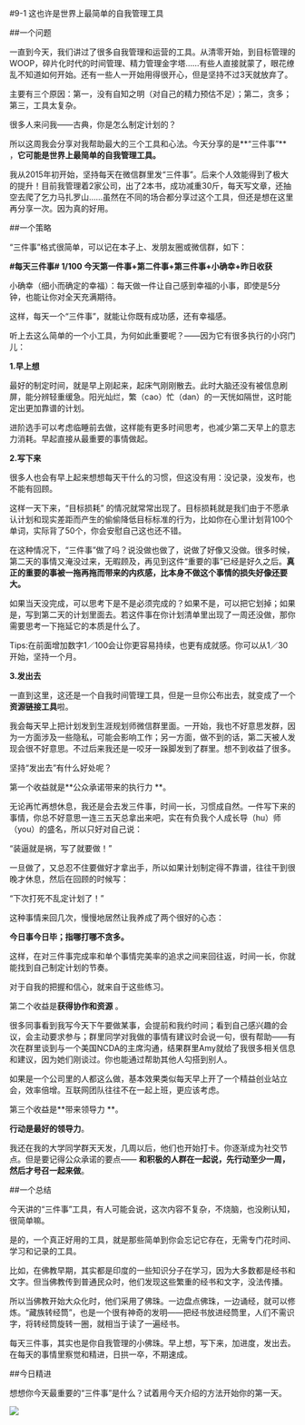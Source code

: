 #9-1 这也许是世界上最简单的自我管理工具

##一个问题

一直到今天，我们讲过了很多自我管理和运营的工具。从清零开始，到目标管理的WOOP，碎片化时代的时间管理、精力管理金字塔……有些人直接就蒙了，眼花缭乱不知道如何开始。还有一些人一开始用得很开心，但是坚持不过3天就放弃了。

主要有三个原因：第一，没有自知之明（对自己的精力预估不足）；第二，贪多；第三，工具太复杂。

很多人来问我——古典，你是怎么制定计划的？

所以这周我会分享对我帮助最大的三个工具和心法。今天分享的是**“三件事”** ，**它可能是世界上最简单的自我管理工具。**

我从2015年初开始，坚持每天在微信群里发“三件事”。后来个人效能得到了极大的提升！目前我管理着2家公司，出了2本书，成功减重30斤，每天写文章，还抽空去爬了乞力马扎罗山……虽然在不同的场合都分享过这个工具，但还是想在这里再分享一次。因为真的好用。

##一个策略

“三件事”格式很简单，可以记在本子上、发朋友圈或微信群，如下：

**#每天三件事# 1/100 今天第一件事+第二件事+第三件事+小确幸+昨日收获**

小确幸（细小而确定的幸福）：每天做一件让自己感到幸福的小事，即使是5分钟，也能让你对全天充满期待。

这样，每天一个“三件事”，就能让你既有成功感，还有幸福感。

听上去这么简单的一个小工具，为何如此重要呢？——因为它有很多执行的小窍门儿：

**1.早上想**

最好的制定时间，就是早上刚起来，起床气刚刚散去。此时大脑还没有被信息刷屏，能分辨轻重缓急。阳光灿烂，繁（cao）忙（dan）的一天恍如隔世，这时能定出更加靠谱的计划。

进阶选手可以考虑临睡前去做，这样能有更多时间思考，也减少第二天早上的意志力消耗。早起直接从最重要的事情做起。

**2.写下来**

很多人也会有早上起来想想每天干什么的习惯，但这没有用：没记录，没发布，也不能有回顾。

这样一天下来，“目标损耗” 的情况就常常出现了。目标损耗就是我们由于不愿承认计划和现实差距而产生的偷偷降低目标标准的行为，比如你在心里计划背100个单词，实际背了50个，你会安慰自己这也还不错。

在这种情况下，“三件事”做了吗？说没做也做了，说做了好像又没做。很多时候，第二天的事情又淹没过来，无暇顾及，再见到这件“重要的事”已经是好久之后。**真正的重要的事被一拖再拖而带来的内疚感，比本身不做这个事情的损失好像还要大。**

如果当天没完成，可以思考下是不是必须完成的？如果不是，可以把它划掉；如果是，写到第二天的计划里面去。若这件事在你计划清单里出现了一周还没做，那你需要思考一下拖延它的本质是什么了。

Tips:在前面增加数字1／100会让你更容易持续，也更有成就感。你可以从1／30开始，坚持一个月。

**3.发出去**

一直到这里，这还是一个自我时间管理工具，但是一旦你公布出去，就变成了一个**资源链接工具**啦。

我会每天早上把计划发到生涯规划师微信群里面。一开始，我也不好意思发群，因为一方面涉及一些隐私，可能会影响工作；另一方面，做不到的话，第二天被人发现会很不好意思。不过后来我还是一咬牙一跺脚发到了群里。想不到收益了很多。

坚持“发出去”有什么好处呢？

第一个收益就是**公众承诺带来的执行力 **。

无论再忙再想休息，我还是会去发三件事，时间一长，习惯成自然。一件写下来的事情，你总不好意思一连三五天总拿出来吧，实在有负我个人成长导（hu）师（you）的盛名，所以只好对自己说：

“装逼就是祸，写了就要做！”

一旦做了，又总忍不住要做好才拿出手，所以如果计划制定得不靠谱，往往干到很晚才休息，然后在回顾的时候写：

“下次打死不乱定计划了！”

这种事情来回几次，慢慢地居然让我养成了两个很好的心态：

**今日事今日毕；指哪打哪不贪多。**

这样，在对三件事完成率和单个事情完美率的追求之间来回往返，时间一长，你就能找到自己制定计划的节奏。

对于自我的把握和信心，就来自于这些练习。

第二个收益是**获得协作和资源** 。

很多同事看到我写今天下午要做某事，会提前和我约时间；看到自己感兴趣的会议，会主动要求参与；群里同学对我做的事情有建议时会说一句，很有帮助——有次在群里谈到与一个美国NCDA的主席沟通，结果群里Amy就给了我很多相关信息和建议，因为她们刚谈过。你也能通过帮助其他人勾搭到别人。

如果是一个公司里的人都这么做，基本效果类似每天早上开了一个精益创业站立会，效率倍增。互联网团队往往不在一起上班，更应该考虑。

第三个收益是**带来领导力 **。

**行动是最好的领导力**。

我还在我的大学同学群天天发，几周以后，他们也开始打卡。你逐渐成为社交节点。但是要记得公众承诺的要点—— **和积极的人群在一起说，先行动至少一周，然后才号召一起来做**。

##一个总结

今天讲的“三件事”工具，有人可能会说，这次内容不复杂，不烧脑，也没刷认知，很简单嘛。

是的，一个真正好用的工具，就是那些简单到你会忘记它存在，无需专门花时间、学习和记录的工具。

比如，在佛教早期，其实都是印度的一些知识分子在学习，因为大多数都是经书和文字。但当佛教传到普通民众时，他们发现这些繁重的经书和文字，没法传播。

所以当佛教开始大众化时，他们采用了佛珠。一边盘点佛珠，一边诵经，就可以修炼。“藏族转经筒”，也是一个很有神奇的发明——把经书放进经筒里，人们不需识字，将转经筒旋转一圈，就相当于读了一遍经书。

每天三件事，其实也是你自我管理的小佛珠。早上想，写下来，加进度，发出去。在每天的事情里察觉和精进，日拱一卒，不期速成。

##今日精进

想想你今天最重要的“三件事”是什么？试着用今天介绍的方法开始你的第一天。

![](./_image/img_1490.jpg)
